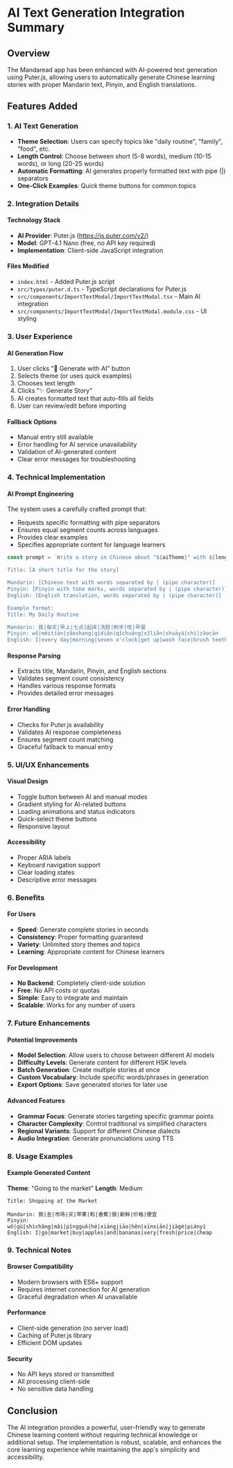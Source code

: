 # AI Text Generation Integration Summary

## Overview

The Mandaread app has been enhanced with AI-powered text generation using Puter.js, allowing users to automatically generate Chinese learning stories with proper Mandarin text, Pinyin, and English translations.

## Features Added

### 1. AI Text Generation
- **Theme Selection**: Users can specify topics like "daily routine", "family", "food", etc.
- **Length Control**: Choose between short (5-8 words), medium (10-15 words), or long (20-25 words)
- **Automatic Formatting**: AI generates properly formatted text with pipe (|) separators
- **One-Click Examples**: Quick theme buttons for common topics

### 2. Integration Details

#### Technology Stack
- **AI Provider**: Puter.js (https://js.puter.com/v2/)
- **Model**: GPT-4.1 Nano (free, no API key required)
- **Implementation**: Client-side JavaScript integration

#### Files Modified
- `index.html` - Added Puter.js script
- `src/types/puter.d.ts` - TypeScript declarations for Puter.js
- `src/components/ImportTextModal/ImportTextModal.tsx` - Main AI integration
- `src/components/ImportTextModal/ImportTextModal.module.css` - UI styling

### 3. User Experience

#### AI Generation Flow
1. User clicks "🤖 Generate with AI" button
2. Selects theme (or uses quick examples)
3. Chooses text length
4. Clicks "✨ Generate Story"
5. AI creates formatted text that auto-fills all fields
6. User can review/edit before importing

#### Fallback Options
- Manual entry still available
- Error handling for AI service unavailability
- Validation of AI-generated content
- Clear error messages for troubleshooting

### 4. Technical Implementation

#### AI Prompt Engineering
The system uses a carefully crafted prompt that:
- Requests specific formatting with pipe separators
- Ensures equal segment counts across languages
- Provides clear examples
- Specifies appropriate content for language learners

```javascript
const prompt = `Write a story in Chinese about "${aiTheme}" with ${lengthMap[aiLength]}. Format it exactly as follows:

Title: [A short title for the story]

Mandarin: [Chinese text with words separated by | (pipe character)]
Pinyin: [Pinyin with tone marks, words separated by | (pipe character)]  
English: [English translation, words separated by | (pipe character)]

Example format:
Title: My Daily Routine

Mandarin: 我|每天|早上|七点|起床|洗脸|刷牙|吃|早餐
Pinyin: wǒ|měitiān|zǎoshang|qīdiǎn|qǐchuáng|xǐliǎn|shuāyá|chī|zǎocān
English: I|every day|morning|seven o'clock|get up|wash face|brush teeth|eat|breakfast`;
```

#### Response Parsing
- Extracts title, Mandarin, Pinyin, and English sections
- Validates segment count consistency
- Handles various response formats
- Provides detailed error messages

#### Error Handling
- Checks for Puter.js availability
- Validates AI response completeness
- Ensures segment count matching
- Graceful fallback to manual entry

### 5. UI/UX Enhancements

#### Visual Design
- Toggle button between AI and manual modes
- Gradient styling for AI-related buttons
- Loading animations and status indicators
- Quick-select theme buttons
- Responsive layout

#### Accessibility
- Proper ARIA labels
- Keyboard navigation support
- Clear loading states
- Descriptive error messages

### 6. Benefits

#### For Users
- **Speed**: Generate complete stories in seconds
- **Consistency**: Proper formatting guaranteed
- **Variety**: Unlimited story themes and topics
- **Learning**: Appropriate content for Chinese learners

#### For Development
- **No Backend**: Completely client-side solution
- **Free**: No API costs or quotas
- **Simple**: Easy to integrate and maintain
- **Scalable**: Works for any number of users

### 7. Future Enhancements

#### Potential Improvements
- **Model Selection**: Allow users to choose between different AI models
- **Difficulty Levels**: Generate content for different HSK levels
- **Batch Generation**: Create multiple stories at once
- **Custom Vocabulary**: Include specific words/phrases in generation
- **Export Options**: Save generated stories for later use

#### Advanced Features
- **Grammar Focus**: Generate stories targeting specific grammar points
- **Character Complexity**: Control traditional vs simplified characters
- **Regional Variants**: Support for different Chinese dialects
- **Audio Integration**: Generate pronunciations using TTS

### 8. Usage Examples

#### Example Generated Content

**Theme**: "Going to the market"
**Length**: Medium

```
Title: Shopping at the Market

Mandarin: 我|去|市场|买|苹果|和|香蕉|很|新鲜|价格|便宜
Pinyin: wǒ|qù|shìchǎng|mǎi|píngguǒ|hé|xiāngjiāo|hěn|xīnxiān|jiàgé|piányí
English: I|go|market|buy|apples|and|bananas|very|fresh|price|cheap
```

### 9. Technical Notes

#### Browser Compatibility
- Modern browsers with ES6+ support
- Requires internet connection for AI generation
- Graceful degradation when AI unavailable

#### Performance
- Client-side generation (no server load)
- Caching of Puter.js library
- Efficient DOM updates

#### Security
- No API keys stored or transmitted
- All processing client-side
- No sensitive data handling

## Conclusion

The AI integration provides a powerful, user-friendly way to generate Chinese learning content without requiring technical knowledge or additional setup. The implementation is robust, scalable, and enhances the core learning experience while maintaining the app's simplicity and accessibility.